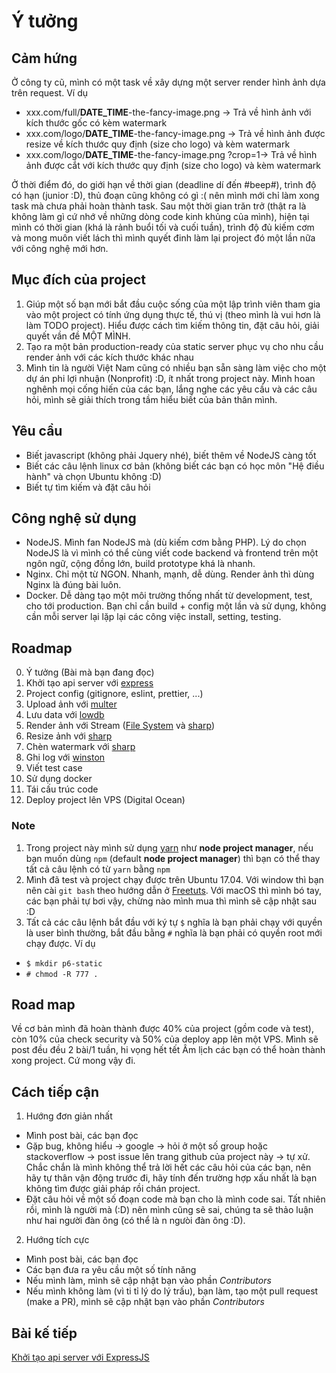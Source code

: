 # Ý tưởng

## Cảm hứng

Ở công ty cũ, mình có một task về xây dựng một server render hình ảnh dựa trên request. Ví dụ

* xxx.com/full/**DATE_TIME**-the-fancy-image.png -> Trả về hình ảnh với kích thước gốc có kèm watermark
* xxx.com/logo/**DATE_TIME**-the-fancy-image.png -> Trả về hình ảnh được resize về kích thước quy định (size cho logo) và kèm watermark
* xxx.com/logo/**DATE_TIME**-the-fancy-image.png ?crop=1-> Trả về hình ảnh được cắt với kích thước quy định (size cho logo) và kèm watermark

Ở thời điểm đó, do giới hạn về thời gian (deadline dí đến #beep#), trình độ có hạn (junior :D), thủ đoạn cũng không có gì :( nên mình mới chỉ làm xong task mà chưa phải hoàn thành task. Sau một thời gian trăn trở (thật ra là không làm gì cứ nhớ về những dòng code kinh khủng của mình), hiện tại mình có thời gian (khá là rảnh buổi tối và cuối tuần), trình độ đủ kiếm cơm và mong muôn viết lách thì mình quyết đinh làm lại project đó một lần nữa với công nghệ mới hơn.

## Mục đích của project

1. Giúp một số bạn mới bắt đầu cuộc sống của một lập trình viên tham gia vào một project có tính ứng dụng thực tế, thú vị (theo mình là vui hơn là làm TODO project). Hiểu được cách tìm kiếm thông tin, đặt câu hỏi, giải quyết vần đề MỘT MÌNH.
2. Tạo ra một bản production-ready của static server phục vụ cho nhu cầu render ảnh với các kích thước khác nhau
3. Mình tin là người Việt Nam cũng có nhiều bạn sẵn sàng làm việc cho một dự án phi lợi nhuận (Nonprofit) :D, ít nhất trong project này. Mình hoan nghênh mọi cống hiến của các bạn, lắng nghe các yêu cầu và các câu hỏi, mình sẽ giải thích trong tầm hiểu biết của bản thân mình.

## Yêu cầu

* Biết javascript (không phải Jquery nhé), biết thêm về NodeJS càng tốt
* Biết các câu lệnh linux cơ bản (không biết các bạn có học môn "Hệ điều hành" và chọn Ubuntu không :D)
* Biết tự tìm kiếm và đặt câu hỏi

## Công nghệ sử dụng

* NodeJS. Mình fan NodeJS mà (dù kiếm cơm bằng PHP). Lý do chọn NodeJS là vì mình có thể cùng viết code backend và frontend trên một ngôn ngữ, cộng đồng lớn, build prototype khá là nhanh.
* Nginx. Chỉ một từ NGON. Nhanh, mạnh, dễ dùng. Render ảnh thì dùng Nginx là đúng bài luôn.
* Docker. Dễ dàng tạo một môi trường thống nhất từ development, test, cho tới production. Bạn chỉ cần build + config một lần và sử dụng, không cần mỗi server lại lặp lại các công việc install, setting, testing.

## Roadmap

0. Ý tưởng (Bài mà bạn đang đọc)
1. Khởi tạo api server với [express](https://github.com/expressjs/express)
2. Project config (gitignore, eslint, prettier, ...)
3. Upload ảnh với [multer](https://github.com/expressjs/multer)
4. Lưu data với [lowdb](https://github.com/typicode/lowdb)
5. Render ảnh với Stream ([File System](https://nodejs.org/api/fs.html#fs_fs_createreadstream_path_options) và [sharp](https://github.com/lovell/sharp))
6. Resize ảnh với [sharp](https://github.com/lovell/sharp)
7. Chèn watermark với [sharp](https://github.com/lovell/sharp)
8. Ghi log với [winston](https://github.com/winstonjs/winston)
9. Viết test case
10. Sử dụng docker
11. Tái cấu trúc code
12. Deploy project lên VPS (Digital Ocean)

### Note

1. Trong project này mình sử dụng [yarn](yarnpkg.com) như **node project manager**, nếu bạn muốn dùng `npm` (default **node project manager**) thì bạn có thể thay tất cả câu lệnh có từ `yarn` bằng `npm`
2. Mình đã test và project chạy được trên Ubuntu 17.04. Với window thì bạn nên cài `git bash` theo hướng dẫn ở [Freetuts](https://freetuts.net/cai-dat-git-bash-de-hoc-nodejs-665.html). Với macOS thì mình bó tay, các bạn phải tự bơi vậy, chừng nào mình mua thì mình sẽ cập nhật sau :D
3. Tất cả các câu lệnh bắt đầu với ký tự `$` nghĩa là bạn phải chạy với quyền là user bình thường, bắt đầu bằng `#` nghĩa là bạn phải có quyền root mới chạy được. Ví dụ

* `$ mkdir p6-static`
* `# chmod -R 777 .`

## Road map

Về cơ bản mình đã hoàn thành được 40% của project (gồm code và test), còn 10% của check security và 50% của deploy app lên một VPS. Mình sẽ post đều đều 2 bài/1 tuần, hi vọng hết tết Âm lịch các bạn có thể hoàn thành xong project. Cứ mong vậy đi.

## Cách tiếp cận

1. Hướng đơn giản nhất

* Mình post bài, các bạn đọc
* Gặp bug, không hiểu -> google -> hỏi ở một số group hoặc stackoverflow -> post issue lên trang github của project này -> tự xử. Chắc chắn là mình không thể trả lời hết các câu hỏi của các bạn, nên hãy tự thân vận động trước đi, hãy tính đến trường hợp xấu nhất là bạn không tìm được giải pháp rồi chán project.
* Đặt câu hỏi về một số đoạn code mà bạn cho là mình code sai. Tất nhiên rồi, mình là người mà (:D) nên mình cũng sẽ sai, chúng ta sẽ thảo luận như hai người đàn ông (có thể là n ngưòi đàn ông :D).

2. Hướng tích cực

* Mình post bài, các bạn đọc
* Các bạn đưa ra yêu cầu một số tính năng
* Nếu mình làm, mình sẽ cập nhật bạn vào phần _Contributors_
* Nếu mình không làm (vì ti tỉ lý do lý trấu), bạn làm, tạo một pull request (make a PR), mình sẽ cập nhật bạn vào phần _Contributors_

## Bài kế tiếp

[Khởi tạo api server với ExpressJS](./1-build-api-server-with-expressjs.md)
